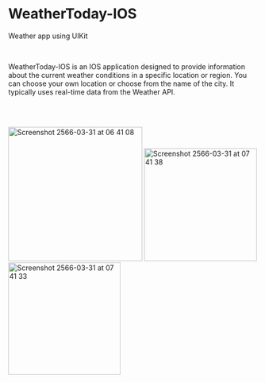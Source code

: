 <h1>WeatherToday-IOS</h1>

Weather app using UIKit

<br>

WeatherToday-IOS is an IOS application designed to provide information about the current weather conditions in a specific location or region. You can choose your own location or choose from the name of the city. It typically uses real-time data from the Weather API.

<br><br>

<img width="270" alt="Screenshot 2566-03-31 at 06 41 08" src="https://user-images.githubusercontent.com/78087419/228995965-faa00e3e-772a-4b95-914b-f0a1f1ac09c0.png">
<img width="227" alt="Screenshot 2566-03-31 at 07 41 38" src="https://user-images.githubusercontent.com/78087419/228996025-bb49d033-0eda-4d4b-908f-a8432bcc4b20.png">
<img width="226" alt="Screenshot 2566-03-31 at 07 41 33" src="https://user-images.githubusercontent.com/78087419/228995973-cdd09aac-a5fe-4042-83b1-f99786ba6543.png">
